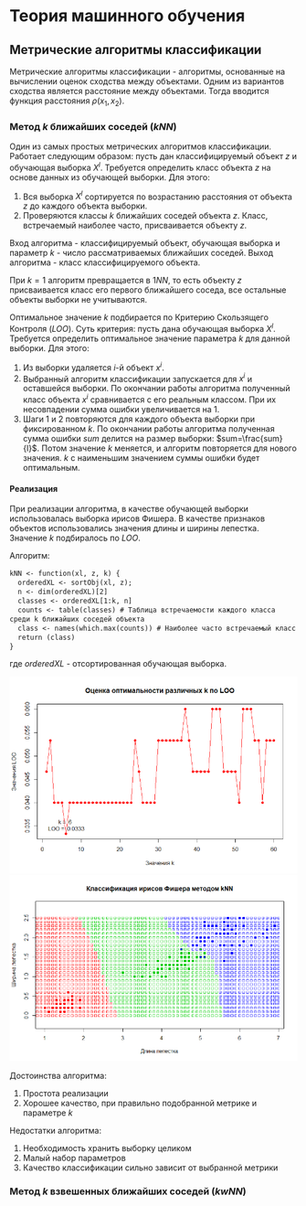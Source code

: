 # Теория машинного обучения #
## Метрические алгоритмы классификации ##
Метрические алгоритмы классификации - алгоритмы, основанные на вычислении оценок сходства между объектами. Одним из вариантов сходства является расстояние между объектами. Тогда вводится функция расстояния $\rho (x_1, x_2)$.
### Метод $k$ ближайших соседей ($kNN$) ###
Один из самых простых метрических алгоритмов классификации. Работает следующим образом: пусть дан классифицируемый объект $z$ и обучающая выборка $X^l$. Требуется определить класс объекта $z$ на основе данных из обучающей выборки. Для этого:
1. Вся выборка $X^l$ сортируется по возрастанию расстояния от объекта $z$ до каждого объекта выборки.
2. Проверяются классы $k$ ближайших соседей объекта $z$. Класс, встречаемый наиболее часто, присваивается объекту $z$.  

Вход алгоритма - классифицируемый объект, обучающая выборка и параметр $k$ - число рассматриваемых ближайших соседей.
Выход алгоритма - класс классифицируемого объекта.

При $k=1$ алгоритм превращается в $1NN$, то есть объекту $z$ присваивается класс его первого ближайшего соседа, все остальные объекты выборки не учитываются.

Оптимальное значение $k$ подбирается по Критерию Скользящего Контроля ($LOO$). Суть критерия: пусть дана обучающая выборка $X^l$. Требуется определить оптимальное значение параметра $k$ для данной выборки. Для этого:
1. Из выборки удаляется $i$-й объект $x^i$.
2. Выбранный алгоритм классификации запускается для $x^i$ и оставшейся выборки. По окончании работы алгоритма полученный класс объекта $x^i$ сравнивается с его реальным классом. При их несовпадении сумма ошибки увеличивается на $1$.
3. Шаги 1 и 2 повторяются для каждого объекта выборки при фиксированном $k$. По окончании работы алгоритма полученная сумма ошибки $sum$ делится на размер выборки: $sum=\frac{sum}{l}$.  Потом значение $k$ меняется, и алгоритм повторяется для нового значения. $k$ с наименьшим значением суммы ошибки будет оптимальным.
#### Реализация
При реализации алгоритма, в качестве обучающей выборки использовалась выборка ирисов Фишера. В качестве признаков объектов использовались значения длины и ширины лепестка. Значение $k$ подбиралось по $LOO$.

Алгоритм:

    kNN <- function(xl, z, k) {
	  orderedXL <- sortObj(xl, z);
	  n <- dim(orderedXL)[2]
	  classes <- orderedXL[1:k, n] 
	  counts <- table(classes) # Таблица встречаемости каждого класса среди k ближайших соседей объекта
	  class <- names(which.max(counts)) # Наиболее часто встречаемый класс
	  return (class)
	}
где $orderedXL$ - отсортированная обучающая выборка.

![LOO_kNN.png](https://github.com/IHappyPlant/RProjects/blob/master/img/LOO_kNN.png) ![kNN.png](https://github.com/IHappyPlant/RProjects/blob/master/img/kNN.png) 

Достоинства алгоритма:
1. Простота реализации
2. Хорошее качество, при правильно подобранной метрике и параметре $k$

Недостатки алгоритма:
1. Необходимость хранить выборку целиком
2. Малый набор параметров
3. Качество классификации сильно зависит от выбранной метрики

### Метод $k$ взвешенных ближайших соседей ($kwNN$)
